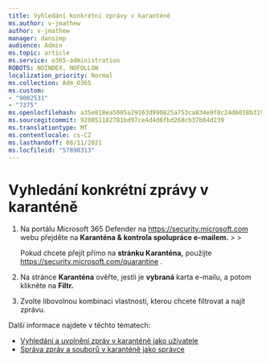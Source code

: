 ```yaml
---
title: Vyhledání konkrétní zprávy v karanténě
ms.author: v-jmathew
author: v-jmathew
manager: dansimp
audience: Admin
ms.topic: article
ms.service: o365-administration
ROBOTS: NOINDEX, NOFOLLOW
localization_priority: Normal
ms.collection: Adm_O365
ms.custom:
- "9002531"
- "7375"
ms.openlocfilehash: a35e818ea5005a29163d990825a753ca834e9f8c24d6038b319b1382587fc286
ms.sourcegitcommit: 920051182781bd97ce4d4d6fbd268cb37b84d239
ms.translationtype: MT
ms.contentlocale: cs-CZ
ms.lasthandoff: 08/11/2021
ms.locfileid: "57898313"
---
```

# <a name="find-a-specific-quarantined-message"></a>Vyhledání konkrétní zprávy v karanténě

1. Na portálu Microsoft 365 Defender na <https://security.microsoft.com> webu přejděte na **Karanténa & kontrola spolupráce e-mailem.** \>  \> 

   Pokud chcete přejít přímo na **stránku Karanténa,** použijte <https://security.microsoft.com/quarantine> .

2. Na stránce **Karanténa** ověřte, jestli je **vybraná** karta e-mailu, a potom klikněte na **Filtr.**
3. Zvolte libovolnou kombinaci vlastností, kterou chcete filtrovat a najít zprávu.

Další informace najdete v těchto tématech:

- [Vyhledání a uvolnění zpráv v karanténě jako uživatele](https://docs.microsoft.com/microsoft-365/security/office-365-security/find-and-release-quarantined-messages-as-a-user)
- [Správa zpráv a souborů v karanténě jako správce](https://docs.microsoft.com/microsoft-365/security/office-365-security/manage-quarantined-messages-and-files)
